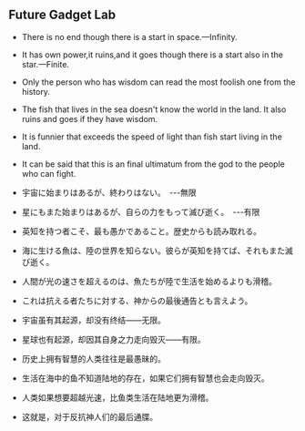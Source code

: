 ## Future Gadget Lab

- There is no end though there is a start in space.—Infinity.
- It has own power,it ruins,and it goes though there is a start also in the star.—Finite.
- Only the person who has wisdom can read the most foolish one from the history.
- The fish that lives in the sea doesn't know the world in the land. It also ruins and goes if they have wisdom.
- It is funnier that exceeds the speed of light than fish start living in the land.
- It can be said that this is an final ultimatum from the god to the people who can fight.

- 宇宙に始まりはあるが、終わりはない。　---無限
- 星にもまた始まりはあるが、自らの力をもって滅び逝く。　---有限
- 英知を持つ者こそ、最も愚かであること。歴史からも読み取れる。
- 海に生ける魚は、陸の世界を知らない。彼らが英知を持てば、それもまた滅び逝く。
- 人間が光の速さを超えるのは、魚たちが陸で生活を始めるよりも滑稽。
- これは抗える者たちに対する、神からの最後通告とも言えよう。

- 宇宙虽有其起源，却没有终结——无限。
- 星球也有起源，却因其自身之力走向毁灭——有限。
- 历史上拥有智慧的人类往往是最愚昧的。
- 生活在海中的鱼不知道陆地的存在，如果它们拥有智慧也会走向毁灭。
- 人类如果想要超越光速，比鱼类生活在陆地更为滑稽。
- 这就是，对于反抗神人们的最后通牒。
